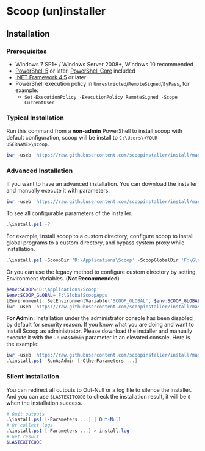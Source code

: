 # Scoop (un)installer

## Installation

### Prerequisites

- Windows 7 SP1+ / Windows Server 2008+, Windows 10 recommended
- [PowerShell 5](https://aka.ms/wmf5download) or later, [PowerShell Core](https://github.com/PowerShell/PowerShell) included
- [.NET Framework 4.5](https://microsoft.com/net/download) or later
- PowerShell execution policy in `Unrestricted`/`RemoteSigned`/`ByPass`, for example:
  - `Set-ExecutionPolicy -ExecutionPolicy RemoteSigned -Scope CurrentUser`

### Typical Installation

Run this command from a **non-admin** PowerShell to install scoop with default configuration,
scoop will be install to `C:\Users\<YOUR USERNAME>\scoop`.

```powershell
iwr -useb 'https://raw.githubusercontent.com/scoopinstaller/install/master/install.ps1' | iex
```

### Advanced Installation

If you want to have an advanced installation. You can download the installer and manually execute it with parameters.

```powershell
iwr -useb 'https://raw.githubusercontent.com/scoopinstaller/install/master/install.ps1' -outfile 'install.ps1'
```

To see all configurable parameters of the installer.

```powershell
.\install.ps1 -?
```

For example, install scoop to a custom directory, configure scoop to install
global programs to a custom directory, and bypass system proxy while installation.

```powershell
.\install.ps1 -ScoopDir 'D:\Applications\Scoop' -ScoopGlobalDir 'F:\GlobalScoopApps' -NoProxy
```

Or you can use the legacy method to configure custom directory by setting Environment Variables. (**Not Recommended**)

```powershell
$env:SCOOP='D:\Applications\Scoop'
$env:SCOOP_GLOBAL='F:\GlobalScoopApps'
[Environment]::SetEnvironmentVariable('SCOOP_GLOBAL', $env:SCOOP_GLOBAL, 'Machine')
iwr -useb 'https://raw.githubusercontent.com/scoopinstaller/install/master/install.ps1' | iex
```

**For Admin:** Installation under the administrator console has been disabled by default for security reason. If you know what you are doing and want to install Scoop as administrator. Please download the installer and manually execute it with the `-RunAsAdmin` parameter in an elevated console. Here is the example:

```powershell
iwr -useb 'https://raw.githubusercontent.com/scoopinstaller/install/master/install.ps1' -outfile 'install.ps1'
.\install.ps1 -RunAsAdmin [-OtherParameters ...]
```

### Silent Installation

You can redirect all outputs to Out-Null or a log file to silence the installer. And you can use `$LASTEXITCODE` to check the installation result, it will be `0` when the installation success.

```powershell
# Omit outputs
.\install.ps1 [-Parameters ...] | Out-Null
# Or collect logs
.\install.ps1 [-Parameters ...] > install.log
# Get result
$LASTEXITCODE
```
